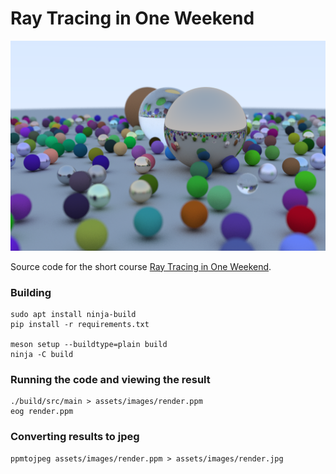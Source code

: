 # Ray Tracing in One Weekend

![Render](/assets/images/render.png)

Source code for the short course [Ray Tracing in One Weekend](https://raytracing.github.io/books/RayTracingInOneWeekend.html).

### Building

```
sudo apt install ninja-build
pip install -r requirements.txt

meson setup --buildtype=plain build
ninja -C build
```

### Running the code and viewing the result

```
./build/src/main > assets/images/render.ppm
eog render.ppm
```

### Converting results to jpeg
```
ppmtojpeg assets/images/render.ppm > assets/images/render.jpg
```
